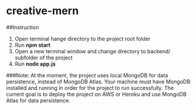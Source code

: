# creative-mern

##Instruction
1. Open terminal hange directory to the project root folder
2. Run **npm start**
3. Open a new terminal window and change directory to backend/ subfolder of the project
4. Run **node app.js**

###Note: At the moment, the project uses local MongoDB for data persistence, instead of MongoDB Atlas. Your machine must have MongoDB installed and running in order for the project to run successfully. The current goal is to deploy the project on AWS or Heroku and use MongoDB Atlas for data persistence.
